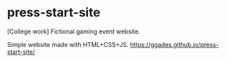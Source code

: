 # press-start-site
[College work] Fictional gaming event website.

Simple website made with HTML+CSS+JS.
https://ggades.github.io/press-start-site/
